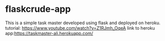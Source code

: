 # flaskcrude-app
This is a simple task master developed using flask and deployed on heroku.
tutorial: https://www.youtube.com/watch?v=Z1RJmh_OqeA
link to heroku app:https://taskmaster-ali.herokuapp.com/
